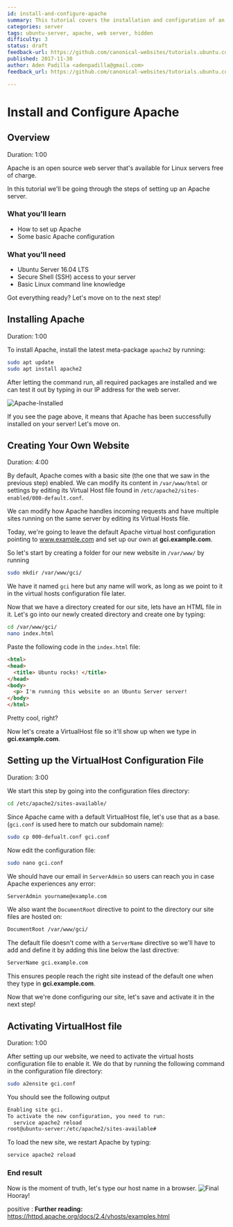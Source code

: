 ```yaml
---
id: install-and-configure-apache
summary: This tutorial covers the installation and configuration of an Apache web server
categories: server
tags: ubuntu-server, apache, web server, hidden
difficulty: 3
status: draft
feedback-url: https://github.com/canonical-websites/tutorials.ubuntu.com/issues
published: 2017-11-30
author: Aden Padilla <adenpadilla@gmail.com>
feedback_url: https://github.com/canonical-websites/tutorials.ubuntu.com/issues

---
```


# Install and Configure Apache

## Overview
Duration: 1:00

Apache is an open source web server that's available for Linux servers free of charge.

In this tutorial we'll be going through the steps of setting up an Apache server.

### What you'll learn
- How to set up Apache
- Some basic Apache configuration

### What you'll need
- Ubuntu Server 16.04 LTS
- Secure Shell (SSH) access to your server
- Basic Linux command line knowledge

Got everything ready? Let's move on to the next step!

## Installing Apache
Duration: 1:00

To install Apache, install the latest meta-package `apache2` by running:

```bash
sudo apt update
sudo apt install apache2
```

After letting the command run, all required packages are installed and we can test it out by typing in our IP address for the web server.


![Apache-Installed](images/install-success.png)

If you see the page above, it means that Apache has been successfully installed on your server! Let's move on.

## Creating Your Own Website
Duration: 4:00

By default, Apache comes with a basic site (the one that we saw in the previous step) enabled. We can modify its content in `/var/www/html` or settings by editing its Virtual Host file found in `/etc/apache2/sites-enabled/000-default.conf`.

We can modify how Apache handles incoming requests and have multiple sites running on the same server by editing its Virtual Hosts file.

Today, we're going to leave the default Apache virtual host configuration pointing to www.example.com and set up our own at **gci.example.com**.

So let's start by creating a folder for our new website in `/var/www/` by running
```bash
sudo mkdir /var/www/gci/
```
We have it named `gci` here but any name will work, as long as we point to it in the virtual hosts configuration file later.

Now that we have a directory created for our site, lets have an HTML file in it. Let's go into our newly created directory and create one by typing:
```bash
cd /var/www/gci/
nano index.html
```
Paste the following code in the  `index.html` file:
```HTML
<html>
<head>
  <title> Ubuntu rocks! </title>
</head>
<body>
  <p> I'm running this website on an Ubuntu Server server!
</body>
</html>
```
Pretty cool, right?

Now let's create a VirtualHost file so it'll show up when we type in **gci.example.com**.

## Setting up the VirtualHost Configuration File
Duration: 3:00

We start this step by going into the configuration files directory:
```bash
cd /etc/apache2/sites-available/
```
Since Apache came with a default VirtualHost file, let's use that as a base. (`gci.conf` is used here to match our subdomain name):
```bash
sudo cp 000-defualt.conf gci.conf
```
Now edit the configuration file:
```bash
sudo nano gci.conf
```
We should have our email in `ServerAdmin` so users can reach you in case Apache experiences any error:
```bash
ServerAdmin yourname@example.com
```
We also want the `DocumentRoot` directive to point to the directory our site files are hosted on:
```bash
DocumentRoot /var/www/gci/
```
The default file doesn't come with a `ServerName` directive so we'll have to add and define it by adding this line below the last directive:
```bash
ServerName gci.example.com
```
This ensures people reach the right site instead of the default one when they type in **gci.example.com**.

Now that we're done configuring our site, let's save and activate it in the next step!

## Activating VirtualHost file
Duration: 1:00

After setting up our website, we need to activate the virtual hosts configuration file to enable it.
We do that by running the following command in the configuration file directory:
```bash
sudo a2ensite gci.conf
```

You should see the following output
```bash
Enabling site gci.
To activate the new configuration, you need to run:
  service apache2 reload
root@ubuntu-server:/etc/apache2/sites-available#

```
To load the new site, we restart Apache by typing:
```bash
service apache2 reload
```

### End result


Now is the moment of truth, let's type our host name in a browser.
![Final](images/final.png)
Hooray!


positive
: **Further reading:**
https://httpd.apache.org/docs/2.4/vhosts/examples.html
